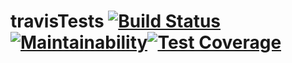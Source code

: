 # travisTests [![Build Status](https://travis-ci.com/Pkyfen/travisTests.svg?branch=master)](https://travis-ci.com/Pkyfen/travisTests)[![Maintainability](https://api.codeclimate.com/v1/badges/4f39b51dd8a7aba0fbb3/maintainability)](https://codeclimate.com/github/Pkyfen/travisTests/maintainability)[![Test Coverage](https://api.codeclimate.com/v1/badges/4f39b51dd8a7aba0fbb3/test_coverage)](https://codeclimate.com/github/Pkyfen/travisTests/test_coverage)
